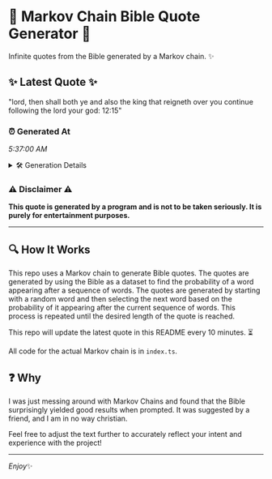 # 📖 Markov Chain Bible Quote Generator 📖

Infinite quotes from the Bible generated by a Markov chain. ✨

## ✨ Latest Quote ✨
"lord, then shall both ye and also the king that reigneth over you continue following the lord your god: 12:15"

### ⏰ Generated At
*5:37:00 AM*

<details>
    <summary>🛠️ Generation Details</summary>
    <p>
        <strong>🌱 Seed:</strong> lord,<br>
        <strong>🔄 Iterations:</strong> 19<br>
        <strong>📜 Context History:</strong><br>[ lord, ]: then<br>[ lord,, then ]: shall<br>[ lord,, then, shall ]: both<br>[ lord,, then, shall, both ]: ye<br>[ lord,, then, shall, both, ye ]: and<br>[ lord,, then, shall, both, ye, and ]: also<br>[ then, shall, both, ye, and, also ]: the<br>[ shall, both, ye, and, also, the ]: king<br>[ both, ye, and, also, the, king ]: that<br>[ ye, and, also, the, king, that ]: reigneth<br>[ and, also, the, king, that, reigneth ]: over<br>[ also, the, king, that, reigneth, over ]: you<br>[ the, king, that, reigneth, over, you ]: continue<br>[ king, that, reigneth, over, you, continue ]: following<br>[ that, reigneth, over, you, continue, following ]: the<br>[ reigneth, over, you, continue, following, the ]: lord<br>[ over, you, continue, following, the, lord ]: your<br>[ you, continue, following, the, lord, your ]: god:<br>[ continue, following, the, lord, your, god: ]: 12:15<br>
    </p>
</details>

### ⚠️ Disclaimer ⚠️
**This quote is generated by a program and is not to be taken seriously. It is purely for entertainment purposes.**

---

## 🔍 How It Works

This repo uses a Markov chain to generate Bible quotes. The quotes are generated by using the Bible as a dataset to find the probability of a word appearing after a sequence of words. The quotes are generated by starting with a random word and then selecting the next word based on the probability of it appearing after the current sequence of words. This process is repeated until the desired length of the quote is reached.

This repo will update the latest quote in this README every 10 minutes. ⏳

All code for the actual Markov chain is in `index.ts`.

## ❓ Why

I was just messing around with Markov Chains and found that the Bible surprisingly yielded good results when prompted. 
It was suggested by a friend, and I am in no way christian.

Feel free to adjust the text further to accurately reflect your intent and experience with the project!

---

*Enjoy*✨
